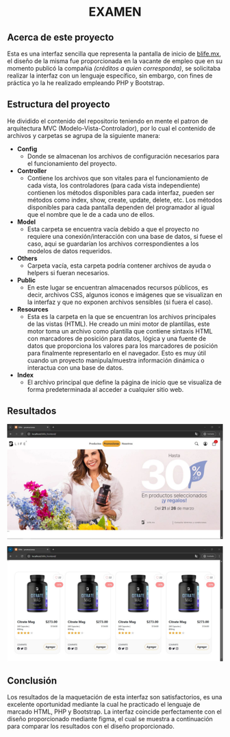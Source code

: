 <h1 align="center"> EXAMEN </h1>

## Acerca de este proyecto

Esta es una interfaz sencilla que representa la pantalla de inicio de <a href="https://blife.mx/">blife.mx</a>, el diseño de la misma fue proporcionada en la vacante de empleo que en su momento publicó la compañia <i>(créditos a quien corresponda)</i>, se solicitaba realizar la interfaz con un lenguaje específico, sin embargo, con fines de práctica yo la he realizado empleando PHP y Bootstrap.

## Estructura del proyecto

He dividido el contenido del repositorio teniendo en mente el patron de arquitectura MVC (Modelo-Vista-Controlador), por lo cual el contenido de archivos y carpetas se agrupa de la siguiente manera:

- **Config**
  - Donde se almacenan los archivos de configuración necesarios para el funcionamiento del proyecto.
- **Controller**
  - Contiene los archivos que son vitales para el funcionamiento de cada vista, los controladores (para cada vista independiente) contienen los métodos disponibles para cada interfaz, pueden ser métodos como index, show, create, update, delete, etc. Los métodos disponibles para cada pantalla dependen del programador al igual que el nombre que le de a cada uno de ellos.
- **Model**
  - Esta carpeta se encuentra vacía debido a que el proyecto no requiere una conexión/interacción con una base de datos, si fuese el caso, aqui se guardarían los archivos correspondientes a los modelos de datos requeridos.
- **Others**
  - Carpeta vacía, esta carpeta podría contener archivos de ayuda o helpers si fueran necesarios.
- **Public**
  - En este lugar se encuentran almacenados recursos públicos, es decir, archivos CSS, algunos iconos e imágenes que se visualizan en la interfaz y que no exponen archivos sensibles (si fuera el caso).
- **Resources**
  - Esta es la carpeta en la que se encuentran los archivos principales de las vistas (HTML). He creado un mini motor de plantillas, este motor toma un archivo como plantilla que contiene sintaxis HTML con marcadores de posición para datos, lógica y una fuente de datos que proporciona los valores para los marcadores de posición para finalmente representarlo en el navegador. Esto es muy útil cuando un proyecto manipula/muestra información dinámica o interactua con una base de datos.
- **Index**
  - El archivo principal que define la página de inicio que se visualiza de forma predeterminada al acceder a cualquier sitio web.

## Resultados

<p align="center">
  <img src="https://raw.githubusercontent.com/samoel-andres/blife-frontend/main/public/evidence/blife_1.JPG" alt="Vista primera parte de la interfaz">
</p>

<p align="center">
  <img src="https://raw.githubusercontent.com/samoel-andres/blife-frontend/main/public/evidence/blife_2.JPG" alt="Vista segunda parte de la interfaz">
</p>

## Conclusión

Los resultados de la maquetación de esta interfaz son satisfactorios, es una excelente oportunidad mediante la cual he practicado el lenguaje de marcado HTML, PHP y Bootstrap. La interfaz coincide perfectamente con el diseño proporcionado mediante figma, el cual se muestra a continuación para comparar los resultados con el diseño proporcionado.
